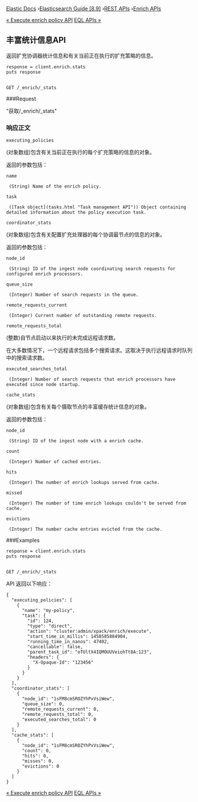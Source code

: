 

[Elastic Docs](/guide/) ›[Elasticsearch Guide [8.9]](index.md) ›[REST
APIs](rest-apis.md) ›[Enrich APIs](enrich-apis.md)

[« Execute enrich policy API](execute-enrich-policy-api.md) [EQL APIs
»](eql-apis.md)

## 丰富统计信息API

返回扩充协调器统计信息和有关当前正在执行的扩充策略的信息。

    
    
    response = client.enrich.stats
    puts response
    
    
    GET /_enrich/_stats

###Request

"获取/_enrich/_stats"

### 响应正文

`executing_policies`

    

(对象数组)包含有关当前正在执行的每个扩充策略的信息的对象。

返回的参数包括：

`name`

     (String) Name of the enrich policy. 
`task`

     ([Task object](tasks.html "Task management API")) Object containing detailed information about the policy execution task. 

`coordinator_stats`

    

(对象数组)包含有关配置扩充处理器的每个协调最节点的信息的对象。

返回的参数包括：

`node_id`

     (String) ID of the ingest node coordinating search requests for configured enrich processors. 
`queue_size`

     (Integer) Number of search requests in the queue. 
`remote_requests_current`

     (Integer) Current number of outstanding remote requests. 
`remote_requests_total`

    

(整数)自节点启动以来执行的未完成远程请求数。

在大多数情况下，一个远程请求包括多个搜索请求。这取决于执行远程请求时队列中的搜索请求数。

`executed_searches_total`

     (Integer) Number of search requests that enrich processors have executed since node startup. 

`cache_stats`

    

(对象数组)包含有关每个摄取节点的丰富缓存统计信息的对象。

返回的参数包括：

`node_id`

     (String) ID of the ingest node with a enrich cache. 
`count`

     (Integer) Number of cached entries. 
`hits`

     (Integer) The number of enrich lookups served from cache. 
`missed`

     (Integer) The number of time enrich lookups couldn't be served from cache. 
`evictions`

     (Integer) The number cache entries evicted from the cache. 

###Examples

    
    
    response = client.enrich.stats
    puts response
    
    
    GET /_enrich/_stats

API 返回以下响应：

    
    
    {
      "executing_policies": [
        {
          "name": "my-policy",
          "task": {
            "id": 124,
            "type": "direct",
            "action": "cluster:admin/xpack/enrich/execute",
            "start_time_in_millis": 1458585884904,
            "running_time_in_nanos": 47402,
            "cancellable": false,
            "parent_task_id": "oTUltX4IQMOUUVeiohTt8A:123",
            "headers": {
              "X-Opaque-Id": "123456"
            }
          }
        }
      ],
      "coordinator_stats": [
        {
          "node_id": "1sFM8cmSROZYhPxVsiWew",
          "queue_size": 0,
          "remote_requests_current": 0,
          "remote_requests_total": 0,
          "executed_searches_total": 0
        }
      ],
      "cache_stats": [
        {
          "node_id": "1sFM8cmSROZYhPxVsiWew",
          "count": 0,
          "hits": 0,
          "misses": 0,
          "evictions": 0
        }
      ]
    }

[« Execute enrich policy API](execute-enrich-policy-api.md) [EQL APIs
»](eql-apis.md)
